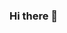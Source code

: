 ### Hi there 👋

<!--
**faysal253/faysal253** is a ✨ _special_ ✨ repository because its `README.md` (this file) appears on your GitHub profile.

Here are some ideas to get you started:

- 🔭 I’m currently working on ...Everything🤣
- 🌱 I’m currently learning ...It's to be Everything🤣
- 👯 I’m looking to collaborate on ...New web developer
- 🤔 I’m looking for help with ...React
- 💬 Ask me about ...anything
- 📫 How to reach me: ...[ahammedfasal37@gmail.com]
- 😄 Pronouns: ...
- ⚡ Fun fact: ...I love to go GYM
-->
